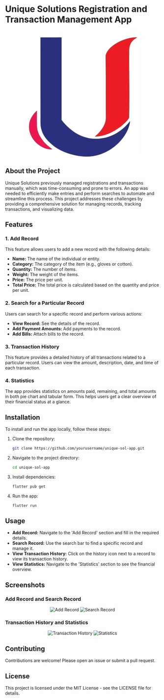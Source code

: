 # Unique Solutions Registration and Transaction Management App

<p align="center">
  <img src="assets/logo.png" alt="Logo" />
</p>


## About the Project

Unique Solutions previously managed registrations and transactions manually, which was time-consuming and prone to errors. An app was needed to efficiently make entries and perform searches to automate and streamline this process. This project addresses these challenges by providing a comprehensive solution for managing records, tracking transactions, and visualizing data.

## Features

### 1. Add Record
This feature allows users to add a new record with the following details:
- **Name:** The name of the individual or entity.
- **Category:** The category of the item (e.g., gloves or cotton).
- **Quantity:** The number of items.
- **Weight:** The weight of the items.
- **Price:** The price per unit.
- **Total Price:** The total price is calculated based on the quantity and price per unit.

### 2. Search for a Particular Record
Users can search for a specific record and perform various actions:
- **View Record:** See the details of the record.
- **Add Payment Amounts:** Add payments to the record.
- **Add Bills:** Attach bills to the record.

### 3. Transaction History
This feature provides a detailed history of all transactions related to a particular record. Users can view the amount, description, date, and time of each transaction.

### 4. Statistics
The app provides statistics on amounts paid, remaining, and total amounts in both pie chart and tabular form. This helps users get a clear overview of their financial status at a glance.

## Installation

To install and run the app locally, follow these steps:

1. Clone the repository:
   ```bash
   git clone https://github.com/yourusername/unique-sol-app.git

2. Navigate to the project directory:
   ```bash
   cd unique-sol-app
   
3. Install dependencies:
   ```bash
   flutter pub get
   
4. Run the app:
   ```bash
   flutter run

## Usage

- **Add Record:** Navigate to the 'Add Record' section and fill in the required details.
- **Search Record:** Use the search bar to find a specific record and manage it.
- **View Transaction History:** Click on the history icon next to a record to view its transaction history.
- **View Statistics:** Navigate to the 'Statistics' section to see the financial overview.

## Screenshots

### Add Record and Search Record
<p align="center">
  <img src="assets/AddRecord.jpeg" alt="Add Record" width="32%">
  <img src="assets/SearchScreen.jpeg" alt="Search Record" width="32%">
</p>

### Transaction History and Statistics
<p align="center">
  <img src="assets/Transactions.jpeg" alt="Transaction History" width="32%">
  <img src="assets/Statistics.jpeg" alt="Statistics" width="32%">
</p>

## Contributing

Contributions are welcome! Please open an issue or submit a pull request.

## License

This project is licensed under the MIT License - see the LICENSE file for details.


